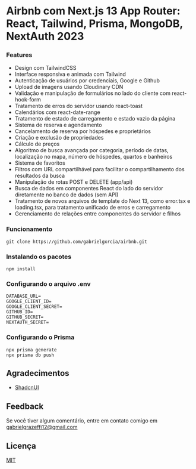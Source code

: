 # Airbnb com Next.js 13 App Router: React, Tailwind, Prisma, MongoDB, NextAuth 2023

### Features

- Design com TailwindCSS
- Interface responsiva e animada com Tailwind
- Autenticação de usuários por credenciais, Google e Github
- Upload de imagens usando Cloudinary CDN
- Validação e manipulação de formulários no lado do cliente com react-hook-form
- Tratamento de erros do servidor usando react-toast
- Calendários com react-date-range
- Tratamento de estado de carregamento e estado vazio da página
- Sistema de reserva e agendamento
- Cancelamento de reserva por hóspedes e proprietários
- Criação e exclusão de propriedades
- Cálculo de preços
- Algoritmo de busca avançada por categoria, período de datas, localização no mapa, número de hóspedes, quartos e banheiros
- Sistema de favoritos
- Filtros com URL compartilhável para facilitar o compartilhamento dos resultados da busca
- Manipulação de rotas POST e DELETE (app/api)
- Busca de dados em componentes React do lado do servidor diretamente no banco de dados (sem API)
- Tratamento de novos arquivos de template do Next 13, como error.tsx e loading.tsx, para tratamento unificado de erros e carregamento
- Gerenciamento de relações entre componentes do servidor e filhos

### Funcionamento

```shell
git clone https://github.com/gabrielgxrcia/airbnb.git
```

### Instalando os pacotes

```shell
npm install
```

### Configurando o arquivo .env

```shell
DATABASE_URL=
GOOGLE_CLIENT_ID=
GOOGLE_CLIENT_SECRET=
GITHUB_ID=
GITHUB_SECRET=
NEXTAUTH_SECRET=
```

### Configurando o Prisma

```shell
npx prisma generate
npx prisma db push
```

## Agradecimentos

- [ShadcnUI](https://ui.shadcn.com/)

## Feedback

Se você tiver algum comentário, entre em contato comigo em gabrielgrazeffi12@gmail.com

## Licença

[MIT](https://choosealicense.com/licenses/mit/)
